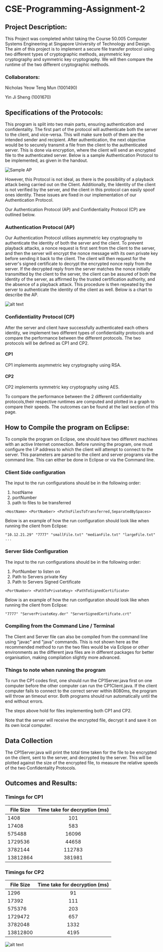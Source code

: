# CSE-Programming-Assignment-2

## Project Description:
This Project was completed whilst taking the Course 50.005 Computer Systems Engineering at Singapore University of Technology and Design. The aim of this project is to implement a secure file transfer protocol using two different types of cryptographic methods, asymmetric key cryptography and symmetric key cryptography. We will then compare the runtime of the two different cryptographic methods.

### Collaborators:
Nicholas Yeow Teng Mun (1001490)

Yin Ji Sheng (1001670)

## Specifications of the Protocols:
This program is split into two main parts, ensuring authentication and confidentality. The first part of the protocol will authenticate both the server to the client, and vice-versa. This will make sure both of them are the intended sender and recipient. After authentication, the next objective would be to securely transmit a file from the client to the authenticated server. This is done via encryption, where the client will send an encrypted file to the authenticated server. Below is a sample Authentication Protocol to be implemented, as given in the handout. 

![Sample AP](https://github.com/imny94/CSE-Programming-Assignments/blob/master/CSE-Programming-Assignment-2/Screen%20Shot%202017-04-20%20at%2012.09.11%20PM.png "Sample Authentication Protocol")

However, this Protocol is not ideal, as there is the possibility of a playback attack being carried out on the Client. Additionally, the Identity of the client is not verified by the server, and the client in this protocol can easily spoof ones identity. These issues are fixed in our implementation of our Authentication Protocol.

Our Authentication Protocol (AP) and Confidentiality Protocol (CP) are outlined below. 

### Authentication Protocol (AP) 
Our Authentication Protocol utilises asymmetric key cryptography to authenticate the identity of both the server and the client. To prevent playback attacks, a nonce request is first sent from the client to the server, and then the server will encrypt the nonce message with its own private key before sending it back to the client. The client will then request for the server's signed certificate to decrypt the encrypted nonce reply from the server. If the decrypted reply from the server matches the nonce initially transmitted by the client to the server, the client can be assured of both the identity of the server, as affirmed by the trusted certification authority, and the absence of a playback attack. This procedure is then repeated by the server to authenticate the identity of the client as well. Below is a chart to describe the AP. 

![alt text](https://github.com/imny94/CSE-Programming-Assignments/blob/master/CSE-Programming-Assignment-2/APFigure.001.jpeg "Logo Title Text 1")


### Confidentiality Protocol (CP)
After the server and client have successfully authenticated each others identity, we implement two different types of confidentiality protocols and compare the performance between the different protocols. The two protocols will be defined as CP1 and CP2.

#### CP1
CP1 implements asymmetric key cryptography using RSA.

#### CP2
CP2 implements symmetric key cryptography using AES.

To compare the performance between the 2 different confidentiality protocols,their respective runtimes are computed and plotted in a graph to compare their speeds. The outcomes can be found at the last section of this page.  

## How to Compile the program on Eclipse:
To compile the program on Eclipse, one should have two different machines with an active Internet connection. Before running the program, one must configure the I.P address to which the client will attempt to connect to the server. This parameters are parsed to the client and server programs via the command line. This can either be done in Eclipse or via the Command line. 

### Client Side configuration

The input to the run configurations should be in the following order: 
1) hostName 
2) portNumber 
3) path to files to be transferred

```
<HostName> <PortNumber> <PathsFilesToTransferred,SeparatedBySpaces>
```

Below is an example of how the run configuration should look like when running the client from Eclipse:
```
"10.12.21.29" "7777" "smallFile.txt" "medianFile.txt" "largeFile.txt" ...
```

### Server Side Configuration

The input to the run configurations should be in the following order: 
1) PortNumber to listen on 
2) Path to Servers private Key
3) Path to Servers Signed Certificate

```
<PortNumber> <PathToPrivateKey> <PathToSignedCertificate>
```

Below is an example of how the run configuration should look like when running the client from Eclipse:
```
"7777" "ServerPrivateKey.der" "ServerSignedCertifcate.crt"
```

### Compiling from the Command Line / Terminal

The Client and Server file can also be compiled from the command line using "javac" and "java" commands. This is not shown here as the recommended method to run the two files would be via Eclipse or other environments as the different java files are in different packages for better organisation, making compilation slightly more advanced.

### Things to note when running the program

To run the CP1 codes first, one should run the CP1Server.java first on one computer before the other computer can run the CP1Client.java. If the client computer fails to connect to the correct server within 8080ms, the program will throw an timeout error. Both programs should run automatically until the end without errors. 

The steps above hold for files implementing both CP1 and CP2.

Note that the server will receive the encrypted file, decrypt it and save it on its own local computer.

## Data Collection

The CP1Server.java will print the total time taken for the file to be encrypted on the client, sent to the server, and decrypted by the server. This will be plotted against the size of the encrypted file, to measure the relative speeds of the two Confidentality Protocols.

## Outcomes and Results:

### Timings for CP1
|File Size | Time take for decryption (ms) |
| ------------- |:-------------:|
|1408      |	101	|
|17408     |	583 |
|575488    |	16096	|
|1729536   |	44658	|
|3782144   |	112783 |
|13812864  |	381981 |


### Timings for CP2
|File Size | Time take for decryption (ms) |
| ------------- |:-------------:|
|1296      |	91	|
|17392     |	111|
|575376    |	203	|
|1729472   |	657|
|3782048   |	1332|
|13812800  |	4195|	


![alt text](https://github.com/imny94/CSE-Programming-Assignments/blob/master/CSE-Programming-Assignment-2/CPComputationTime.png "Logo Title Text 1")
